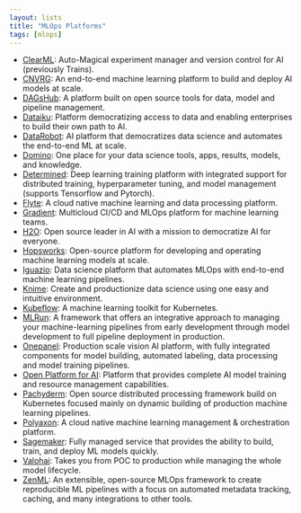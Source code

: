```yaml
---
layout: lists
title: "MLOps Platforms"
tags: [mlops]
---
```


 * [ClearML](https://github.com/allegroai/clearml): Auto-Magical experiment manager and version control for AI (previously Trains).
 * [CNVRG](https://cnvrg.io/): An end-to-end machine learning platform to build and deploy AI models at scale.
 * [DAGsHub](https://dagshub.com/): A platform built on open source tools for data, model and pipeline management.
 * [Dataiku](https://www.dataiku.com/): Platform democratizing access to data and enabling enterprises to build their own path to AI.
 * [DataRobot](https://www.datarobot.com/): AI platform that democratizes data science and automates the end-to-end ML at scale.
 * [Domino](https://www.dominodatalab.com/): One place for your data science tools, apps, results, models, and knowledge.
 * [Determined](https://github.com/determined-ai/determined): Deep learning training platform with integrated support for distributed training, hyperparameter tuning, and model management (supports Tensorflow and Pytorch).
 * [Flyte](https://flyte.org/): A cloud native machine learning and data processing platform.
 * [Gradient](https://gradient.paperspace.com/): Multicloud CI/CD and MLOps platform for machine learning teams.
 * [H2O](https://www.h2o.ai/): Open source leader in AI with a mission to democratize AI for everyone.
 * [Hopsworks](https://www.hopsworks.ai/): Open-source platform for developing and operating machine learning models at scale.
 * [Iguazio](https://www.iguazio.com/): Data science platform that automates MLOps with end-to-end machine learning pipelines.
 * [Knime](https://www.knime.com/): Create and productionize data science using one easy and intuitive environment.
 * [Kubeflow](https://github.com/kubeflow/kubeflow): A machine learning toolkit for Kubernetes.
 * [MLRun](https://github.com/mlrun/mlrun): A framework that offers an integrative approach to managing your machine-learning pipelines from early development through model development to full pipeline deployment in production.
 * [Onepanel](https://github.com/onepanelio/core): Production scale vision AI platform, with fully integrated components for model building, automated labeling, data processing and model training pipelines.
 * [Open Platform for AI](https://github.com/Microsoft/pai): Platform that provides complete AI model training and resource management capabilities.
 * [Pachyderm](https://github.com/pachyderm/pachyderm): Open source distributed processing framework build on Kubernetes focused mainly on dynamic building of production machine learning pipelines.
 * [Polyaxon](https://github.com/polyaxon/polyaxon): A cloud native machine learning management & orchestration platform.
 * [Sagemaker](https://aws.amazon.com/sagemaker/): Fully managed service that provides the ability to build, train, and deploy ML models quickly.
 * [Valohai](https://valohai.com/): Takes you from POC to production while managing the whole model lifecycle.
 * [ZenML](https://github.com/maiot-io/zenml): An extensible, open-source MLOps framework to create reproducible ML pipelines with a focus on automated metadata tracking, caching, and many integrations to other tools.
